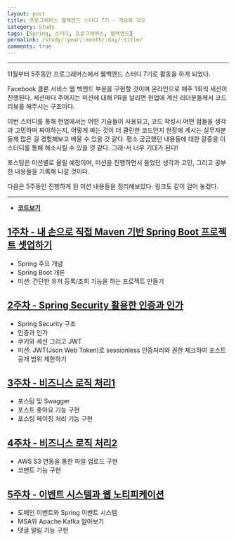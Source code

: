 ```yaml
---
layout: post
title: 프로그래머스 웹백엔드 스터디 7기 - 개요와 각오
category: Study
tags: [Spring, 스터디, 프로그래머스, 웹백엔드]
permalink: /study/:year/:month/:day/:title/
comments: true
---
```


---

11월부터 5주동안 프로그래머스에서 웹백엔드 스터디 7기로 활동을 하게 되었다.

Facebook 클론 서비스 웹 백엔드 부분을 구현할 것이며 온라인으로 매주 1회씩 세션이 진행된다. 세션마다 주어지는 미션에 대해 PR을 날리면 현업에 계신 리더분들께서 코드리뷰를 해주시는 구조이다.

이번 스터디를 통해 현업에서는 어떤 기술들이 사용되고, 코드 작성시 어떤 점들을 생각과 고민하며 짜야하는지, 어떻게 짜는 것이 더 클린한 코드인지 현장에 계시는 실무자분들께 많은 걸 경험해보고 배울 수 있을 것 같다. 평소 궁금했던 내용들에 대한 갈증을 이 스터디를 통해 해소시킬 수 있을 것 같다. 그래-서 너무 기대가 된다!

포스팅은 미션별로 올릴 예정이며, 미션을 진행하면서 들었던 생각과 고민, 그리고 공부한 내용들을 기록해 나갈 것이다.

다음은 5주동안 진행하게 된 미션 내용들을 정리해보았다. 링크도 같이 걸어 놓겠다.

---

- [**코드보기**](https://github.com/yjna2316/spring-web-server/tree/2-Social_Server)

## [1주차 - 내 손으로 직접 Maven 기반 Spring Boot 프로젝트 셋업하기](https://yjna2316.github.io/study/2020/11/12/pg-study-1w/)

- Spring 주요 개념
- Spring Boot 개론
- 미션: 간단한 유저 등록/조회 기능을 하는 프로젝트 만들기

## [2주차 - Spring Security 활용한 인증과 인가](https://yjna2316.github.io/study/2020/11/19/pg-study-2w/)

- Spring Security 구조
- 인증과 인가
- 쿠키와 세션 그리고 JWT
- 미션: JWT(Json Web Token)로 sessionless 인증처리와 권한 체크하여 포스트 공개 범위 제한하기

## [3주차 - 비즈니스 로직 처리1](https://yjna2316.github.io/study/2020/11/26/pg-study-3w/)

- 포스팅 및 Swagger
- 포스트 좋아요 기능 구현
- 포스팅 페이징 처리 기능 구현

## [4주차 - 비즈니스 로직 처리2](https://yjna2316.github.io/study/2020/12/03/pg-study-4w/)

- AWS S3 연동을 통한 파일 업로드 구현
- 코멘트 기능 구현

## [5주차 - 이벤트 시스템과 웹 노티피케이션](https://yjna2316.github.io/study/2020/12/10/pg-study-5w/)

- 도메인 이벤트와 Spring 이벤트 시스템
- MSA와 Apache Kafka 알아보기
- 댓글 알림 기능 구현
